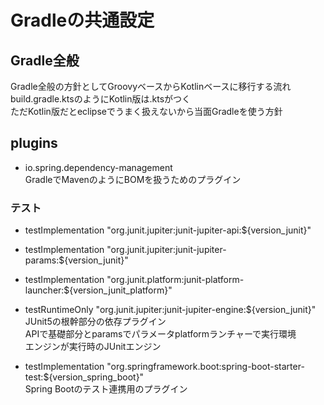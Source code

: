 # Gradleの共通設定

## Gradle全般

Gradle全般の方針としてGroovyベースからKotlinベースに移行する流れ  
build.gradle.ktsのようにKotlin版は.ktsがつく  
ただKotlin版だとeclipseでうまく扱えないから当面Gradleを使う方針

## plugins

* io.spring.dependency-management  
GradleでMavenのようにBOMを扱うためのプラグイン

### テスト

* testImplementation  "org.junit.jupiter:junit-jupiter-api:${version_junit}"
* testImplementation  "org.junit.jupiter:junit-jupiter-params:${version_junit}"
* testImplementation  "org.junit.platform:junit-platform-launcher:${version_junit_platform}"
* testRuntimeOnly     "org.junit.jupiter:junit-jupiter-engine:${version_junit}"  
JUnit5の根幹部分の依存プラグイン  
APIで基礎部分とparamsでパラメータplatformランチャーで実行環境  
エンジンが実行時のJUnitエンジン  

* testImplementation  "org.springframework.boot:spring-boot-starter-test:${version_spring_boot}"  
Spring Bootのテスト連携用のプラグイン  
